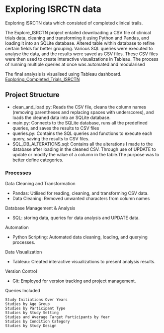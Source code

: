 # Exploring ISRCTN data 

Exploring ISRCTN data which consisted of completed clinical trails.


The Explore_ISRCTN project entailed downloading a CSV file of clinical trials data, cleaning and transforming it using Python and Pandas, and loading it into an SQLite database. 
Altered table within database to refine certain fields for better grouping. 
Various SQL queries were executed to analyse the data, and the results were saved as CSV files. 
These CSV files were then used to create interactive visualizations in Tableau. The process of running multiple queries at once was automated and modularised

The final analysis is visualised using Tableau dashboard.
[Exploring_Completed_Trials_ISRCTN](https://public.tableau.com/views/Exploring_Completed_Trials_ISRCTN/Dashboard1?:language=en-GB&publish=yes&:sid=&:display_count=n&:origin=viz_share_link)

## Project Structure
- clean_and_load.py: Reads the CSV file, cleans the column names (removing parentheses and replacing spaces with underscores), and loads the cleaned data into an SQLite database.
- main.py: Connects to the SQLite database, runs all the predefined queries, and saves the results to CSV files
- queries.py: Contains the SQL queries and functions to execute each query, saving the results to CSV files.
- SQL_DB_ALTERATIONS.sql: Contains all the alterations I made to the database after loading in the cleaned CSV. Through use of UPDATE to update or modify the value of a column in the table.The purpose was to better define categories.

### Processes
Data Cleaning and Transformation
 - Pandas: Utilised for reading, cleaning, and transforming CSV data.
 - Data Cleaning: Removed unwanted characters from column names

Database Management & Analysis
- SQL: storing data, queries for data analysis and UPDATE data.
    
Automation
- Python Scripting: Automated data cleaning, loading, and querying processes.

Data Visualization
- Tableau: Created interactive visualizations to present analysis results.

Version Control
- Git: Employed for version tracking and project management.

 Queries Included

    Study Initiations Over Years
    Studies by Age Group
    Studies by Participant Type
    Studies by Study Setting
    Studies and Average Target Participants by Year
    Studies by Condition Category
    Studies by Study Design

